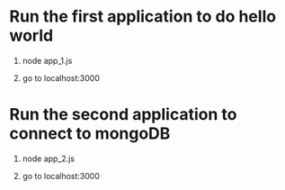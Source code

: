 # Run the first application to do hello world # 

1) node app_1.js

2) go to localhost:3000

# Run the second application to connect to mongoDB # 

1) node app_2.js

2) go to localhost:3000



